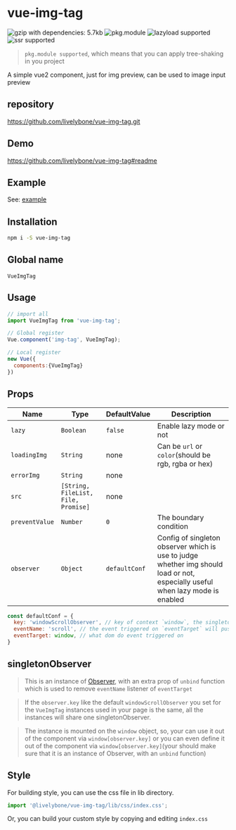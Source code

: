 # vue-img-tag
![gzip with dependencies: 5.7kb](https://img.shields.io/badge/gzip--with--dependencies-5.7kb-brightgreen.svg "gzip with dependencies: 5.7kb")
![pkg.module](https://img.shields.io/badge/pkg.module-supported-blue.svg "pkg.module")
![lazyload supported](https://img.shields.io/badge/lazyload-supported-green.svg "lazyload supported")
![ssr supported](https://img.shields.io/badge/ssr-supported-green.svg "ssr supported")

> `pkg.module supported`, which means that you can apply tree-shaking in you project

A simple vue2 component, just for img preview, can be used to image input preview

## repository
https://github.com/livelybone/vue-img-tag.git

## Demo
https://github.com/livelybone/vue-img-tag#readme

## Example
See: [example](https://github.com/livelybone/vue-img-tag/blob/master/examples/test.html)

## Installation
```bash
npm i -S vue-img-tag
```

## Global name
`VueImgTag`

## Usage
```js
// import all
import VueImgTag from 'vue-img-tag';

// Global register
Vue.component('img-tag', VueImgTag);

// Local register
new Vue({
  components:{VueImgTag}
})
```

## Props
| Name              | Type                                      | DefaultValue         | Description  |
| ----------------- | ----------------------------------------- | -------------------- | ------------ |
| `lazy`            | `Boolean`                                 | `false`              | Enable lazy mode or not |
| `loadingImg`      | `String`                                  | none                 | Can be `url` or `color`(should be rgb, rgba or hex)  |
| `errorImg`        | `String`                                  | none                 |  |
| `src`             | `[String, FileList, File, Promise]`       | none                 |  |
| `preventValue`    | `Number`                                  | `0`                  | The boundary condition |
| `observer`        | `Object`                                  | `defaultConf`        | Config of singleton observer which is use to judge whether img should load or not, especially useful when lazy mode is enabled |

```js
const defaultConf = {
  key: 'windowScrollObserver', // key of context `window`, the singleton observer will be window[key]
  eventName: 'scroll', // the event triggered on `eventTarget` will push an event to the subscribers of singleton observer, so that we can judge whether img should load or not
  eventTarget: window, // what dom do event triggered on
}
```

## singletonObserver
> This is an instance of [Observer](https://github.com/livelybone/simple-observer/blob/master/src/index.js),
> with an extra prop of `unbind` function which is used to remove `eventName` listener of `eventTarget`

> If the `observer.key` like the default `windowScrollObserver` you set for the `VueImgTag` instances used in your page is the same, all the instances will share one singletonObserver. 

> The instance is mounted on the `window` object, so, your can use it out of the component via `window[observer.key]`
> or you can even define it out of the component via `window[observer.key]`(your should make sure that it is an instance of Observer, with an `unbind` function)

## Style
For building style, you can use the css file in lib directory.
```js
import '@livelybone/vue-img-tag/lib/css/index.css';
```

Or, you can build your custom style by copying and editing `index.css`

